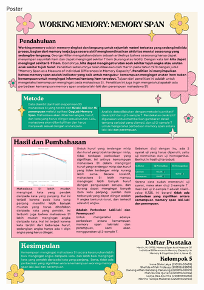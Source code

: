 Poster<img src="https://github.com/shafidaaaa/UM/blob/main/Memory%20Span/WORKING%20MEMORY%20MEMORY%20SPAN%20(1).png" align="right">

